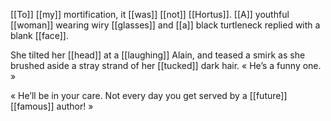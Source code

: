 [[To]] [[my]] mortification, it [[was]] [[not]] [[Hortus]]. [[A]] youthful [[woman]] wearing wiry [[glasses]] and [[a]] black turtleneck replied with a blank [[face]].

She tilted her [[head]] at a [[laughing]] Alain, and teased a smirk as she brushed aside a stray strand of her [[tucked]] dark hair. « He’s a funny one. »

« He’ll be in your care. Not every day you get served by a [[future]] [[famous]] author! »